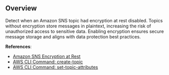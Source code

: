 ## Overview

Detect when an Amazon SNS topic had encryption at rest disabled. Topics without encryption store messages in plaintext, increasing the risk of unauthorized access to sensitive data. Enabling encryption ensures secure message storage and aligns with data protection best practices.

**References**:
- [Amazon SNS Encryption at Rest](https://docs.aws.amazon.com/sns/latest/dg/sns-server-side-encryption.html)
- [AWS CLI Command: create-topic](https://awscli.amazonaws.com/v2/documentation/api/latest/reference/sns/create-topic.html)
- [AWS CLI Command: set-topic-attributes](https://awscli.amazonaws.com/v2/documentation/api/latest/reference/sns/set-topic-attributes.html)
